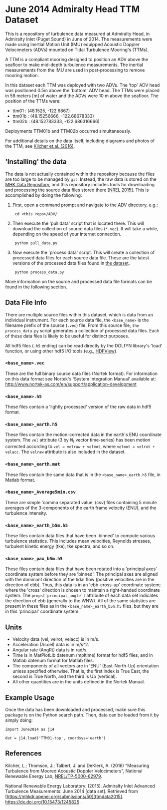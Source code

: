 June 2014 Admiralty Head TTM Dataset
============

This is a repository of turbulence data measured at Admiralty
Head, in Admiralty Inlet (Puget Sound) in June of 2014. The
measurements were made using Inertial Motion Unit (IMU) equipped
Acoustic Doppler Velocimeters (ADVs) mounted on Tidal Turbulence
Mooring's (TTMs).

A TTM is a compliant mooring designed to position an ADV above the
seafloor to make mid-depth turbulence measurements. The inertial
measurements from the IMU are used in post-processing to remove
mooring motion.

In this dataset each TTM was deployed with two ADVs. The 'top' ADV
head was positioned 0.5m above the 'bottom' ADV head. The TTMs were
placed in 58 meters [m] of water and the ADVs were 10 m above the
seafloor. The position of the TTMs were:

- ttm01  : (48.1525, -122.6867)
- ttm01b : (48.15256666, -122.68678333)
- ttm02b : (48.152783333, -122.686316666)

Deployments TTM01b and TTM02b occurred simultaneously.

For additional details on the data itself, including diagrams and
photos of the TTM, see [Kilcher et.al. (2016)][Kilcher++2016].

'Installing' the data
----------

The data is not actually contained within the repository because the
files are too large to be managed by `git`. Instead, the raw
data is stored on
the [MHK Data Repository](http://mhkdr.openei.org/), and this
repository includes tools for downloading and processing the source
data files stored there [[NREL 2015][ttmdata2015]]. This is
accomplished by doing the following:

1. First, open a command prompt and navigate to the ADV directory, e.g.:

        cd <this repo>/ADV/

2. Then execute the 'pull data' script that is located there. This
   will download the collection of source data files (`*.vec`). It
   will take a while, depending on the speed of your internet
   connection.

        python pull_data.py

3. Now execute the 'process data' script. This will create a
   collection of processed data files for each source data file. These
   are the latest versions of the processed data files found in [the
   dataset][ttmdata2015]. 

        python process_data.py

More information on the source and processed data file formats can be
found in the following section.

Data File Info
------

There are multiple source files within this dataset, which is data
from an individual instrument. For each source data file, the
`<base_name>` is the filename prefix of the source (`.vec`) file. From
this source file, `the process_data.py` script generates a collection
of processed data files. Each of these data files is likely to be
useful for distinct purposes.

All hdf5 files (`.h5` ending) can be read directly by the DOLfYN library's
'load' function, or using other hdf5 I/O tools
(e.g., [HDFView](http://support.hdfgroup.org/products/java/hdfview/)).

### `<base_name>.vec`

These are the full binary source data files (Nortek format). For information on
this data format see Nortek's 'System Integration Manual' available
at: http://www.nortek-as.com/en/support/application-development

### `<base_name>.h5`

These files contain a 'lightly processed' version of the raw data in
hdf5 format. 

### `<base_name>_earth.h5`

These files contain the motion-corrected data in the earth's ENU
coordinate system. The `vel` attribute (3 by $N_t$ vector time-series)
has been motion corrected according to `vel = velraw +
velmot`, where `velmot = velrot + velacc`. The `velraw` attribute is
also included in the dataset.

### `<base_name>_earth.mat`

These files contain the same data that is in the `<base_name>_earth.h5`
file, in Matlab format.

### `<base_name>_Average5min.csv`

These are simple 'comma separated value' (csv) files containing 5
minute averages of the 3-components of the earth frame velocity (ENU),
and the turbulence intensity.

### `<base_name>_earth_b5m.h5`

These files contain data files that have been 'binned' to compute
various turbulence statistics. This includes mean velocities, Reynolds
stresses, turbulent kinetic energy (tke), tke spectra, and so on.

### `<base_name>_pax_b5m.h5`

These files contain data files that have been rotated into a
'principal axes' coordinate system before they are 'binned'. The
principal axes are aligned with the dominant direction of the tidal
flow (positive velocities are in the direction of ebb). Thus, this
data is in an 'ebb-cross-up' coordinate system; where the 'cross'
direction is chosen to maintain a right-handed coordinate system. The
`props['principal_angle']` attribute of each data set indicates the
direction of ebb (generally to the WNW). All of the same statistics
are present in these files as in the `<base_name>_earth_b5m.h5` files,
but they are in this 'principal' coordinate system.

Units
-----

- Velocity data (vel, velrot, velacc) is in m/s.
- Acceleration (Accel) data is in m/s^2.
- Angular rate (AngRt) data is in rad/s.
- Time is in MatPlotLib datenum (mpltime) format for hdf5 files, and
  in Matlab datenum format for Matlab files.
- The components of all vectors are in 'ENU' (East-North-Up)
  orientation unless specified otherwise. That is, the first index is
  True East, the second is True North, and the third is Up (vertical).
- All other quantities are in the units defined in the Nortek Manual.

Example Usage
-----------

Once the data has been downloaded and processed, make sure this
package is on the Python search path. Then, data can be loaded from it
by simply doing:

    import June2014 as j14

    dat = j14.load('TTM01-top', coordsys='earth')

References
---------------

Kilcher, L.; Thomson, J.; Talbert, J. and DeKlerk, A. (2016)
"Measuring Turbulence from Moored Acoustic Doppler Velocimeters",
National Renewable Energy Lab, [NREL/TP-5000-62979][Kilcher++2016].

[Kilcher++2016]: http://www.nrel.gov/docs/fy16osti/62979.pdf

National Renewable Energy Laboratory. (2015). Admiralty Inlet Advanced
Turbulence Measurements: June 2014 [data set]. Retrieved from
[https://mhkdr.openei.org/submissions/50][ttmdata2015]. 
https://dx.doi.org/10.15473/1245825 .

[ttmdata2015]: https://mhkdr.openei.org/submissions/50

